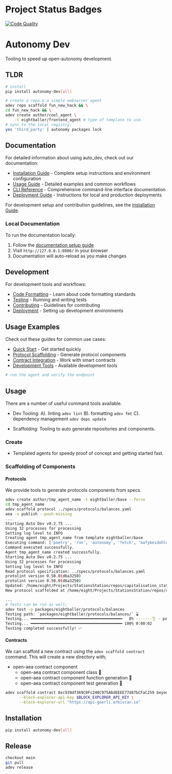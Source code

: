 # Project Status Badges

[![Code Quality](https://github.com/ExploreLabsxyz/auto_dev/actions/workflows/common_check.yaml/badge.svg)](https://github.com/ExploreLabsxyz/auto_dev/actions/workflows/common_check.yaml)


# Autonomy Dev

Tooling to speed up open-autonomy development.


## TLDR

```bash
# install 
pip install autonomy-dev[all]
```

```bash
# create a repo & a simple webserver agent
adev repo scaffold fun_new_hack && \
cd fun_new_hack && \
adev create author/cool_agent \
    -t eightballer/frontend_agent # type of template to use.
# sync to the local registry.
yes 'third_party' | autonomy packages lock

```

## Documentation

For detailed information about using auto_dev, check out our documentation:

- [Installation Guide](installation.md) - Complete setup instructions and environment configuration
- [Usage Guide](usage.md) - Detailed examples and common workflows
- [CLI Reference](commands/index.md) - Comprehensive command-line interface documentation
- [Deployment Guide](deployment.md) - Instructions for local and production deployments

For development setup and contribution guidelines, see the [Installation Guide](installation.md#development-setup).

### Local Documentation

To run the documentation locally:
1. Follow the [documentation setup guide](installation.md#running-documentation-locally)
2. Visit `http://127.0.0.1:8000/` in your browser
3. Documentation will auto-reload as you make changes

## Development

For development tools and workflows:
- [Code Formatting](usage.md#development-workflow) - Learn about code formatting standards
- [Testing](usage.md#development-workflow) - Running and writing tests
- [Contributing](contributing.md) - Guidelines for contributing
- [Deployment](deployment.md) - Setting up development environments

## Usage Examples

Check out these guides for common use cases:
- [Quick Start](usage.md#quick-start-guide) - Get started quickly
- [Protocol Scaffolding](usage.md#common-workflows) - Generate protocol components
- [Contract Integration](usage.md#common-workflows) - Work with smart contracts
- [Development Tools](installation.md#development-tools) - Available development tools

```bash
# run the agent and verify the endpoint

```


## Usage

There are a number of useful command tools available.

- Dev Tooling:
    A). linting `adev lint`
    B). formatting `adev fmt`
    C). dependency management `adev deps update`

- Scaffolding: Tooling to auto generate repositories and components.


### Create

- Templated agents for speedy proof of concept and getting started fast.


### Scaffolding of Components

#### Protocols

We provide tools to generate protocols components from specs.

```bash
adev create author/tmp_agent_name -t eightballer/base --force
cd tmp_agent_name
adev scaffold protocol ../specs/protocols/balances.yaml 
aea -s publish --push-missing
...
Starting Auto Dev v0.2.75 ...
Using 32 processes for processing
Setting log level to INFO
Creating agent tmp_agent_name from template eightballer/base
Executing command: ['poetry', 'run', 'autonomy', 'fetch', 'bafybeidohldv57m3jkc33zpgbxukaushmcibmt4ncnsnomd3pvpocxs3ui', '--alias', 'tmp_agent_name']
Command executed successfully.
Agent tmp_agent_name created successfully.
Starting Auto Dev v0.2.75 ...
Using 32 processes for processing
Setting log level to INFO
Read protocol specification: ../specs/protocols/balances.yaml
protolint version 0.50.0(d6a3250)
protolint version 0.50.0(d6a3250)
Updated: /home/eight/Projects/StationsStation/repos/capitalisation_station/tmp_agent_name/protocols/balances/custom_types.py
New protocol scaffolded at /home/eight/Projects/StationsStation/repos/capitalisation_station/tmp_agent_name/protocols/balances

...
# Tests can be run as well;
adev test -p packages/eightballer/protocols/balances
Testing path: `packages/eightballer/protocols/balances/` ⌛
Testing... ━━━━━━━━━━━━━━━━━━━━━━━━━━━━━━━━━━━━━━━━   0% -:--:--👌 - packages/eightballer/protocols/balances/
Testing... ━━━━━━━━━━━━━━━━━━━━━━━━━━━━━━━━━━━━━━━━ 100% 0:00:02
Testing completed successfully! ✅
```

#### Contracts

We can scaffold a new contract using the `adev scaffold contract` command. This will create a new directory with;
- open-aea contract component
    - open-aea contract component class 🎉
    - open-aea contract component function generation 🚧
    - open-aea contract component test generation 🚧


```bash
adev scaffold contract 0xc939df369C0Fc240C975A6dEEEE77d87bCFaC259 beyond_pricer \
      --block-explorer-api-key $BLOCK_EXPLORER_API_KEY \
      --block-explorer-url "https://api-goerli.arbiscan.io"
```


## Installation

```bash
pip install autonomy-dev[all]
```
## Release

```bash
checkout main
git pull
adev release
```
